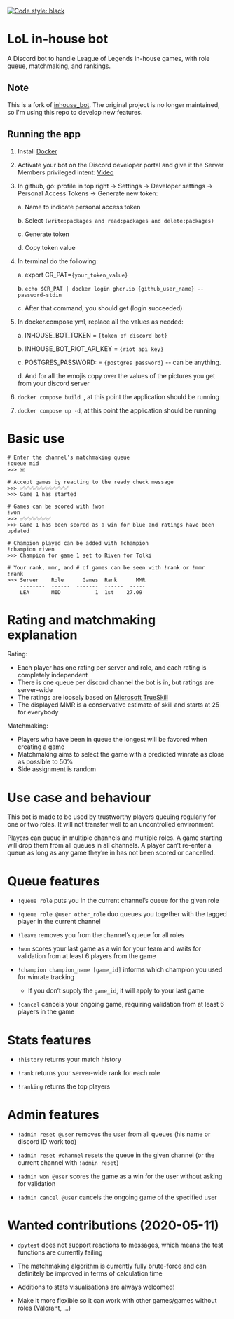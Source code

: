 [![Code style: black](https://img.shields.io/badge/code%20style-black-000000.svg)](https://github.com/psf/black)

# LoL in-house bot
A Discord bot to handle League of Legends in-house games, with role queue, matchmaking, and rankings.

## Note

This is a fork of [inhouse_bot](https://github.com/mrtolkien/inhouse_bot). The original project is no longer maintained, so I'm using this repo to develop new features.

## Running the app
 
1. Install [Docker](https://docs.docker.com/get-docker/)
 2. Activate your bot on the Discord developer portal and give it the Server Members privileged intent: [Video](http://www.youtube.com/watch?v=TksVS8PE2fw    "Youtube Video")
 
 3. In github, go: profile in top right -> Settings -> Developer settings -> Personal Access Tokens -> Generate new token:
    
    a. Name to indicate personal access token
    
    b. Select ```(write:packages and read:packages and delete:packages)```
    
    c. Generate token
    
    d. Copy token value
 
 4. In terminal do the following:
    
    a. export CR_PAT=```{your_token_value}```
    
    b. ```echo $CR_PAT | docker login ghcr.io {github_user_name} --password-stdin```
    
    c. After that command, you should get (login succeeded)

5. In docker.compose yml, replace all the values as needed:
    
    a. INHOUSE_BOT_TOKEN = ```{token of discord bot}```
    
    b. INHOUSE_BOT_RIOT_API_KEY = ```{riot api key}```
    
    c. POSTGRES_PASSWORD: = ```{postgres password}``` -- can be anything.
    
    d. And for all the emojis copy over the values of the pictures you get from your discord server
 
 6. ```docker compose build ```, at this point the application should be running

 6. ```docker compose up -d```, at this point the application should be running

# Basic use
```
# Enter the channel’s matchmaking queue
!queue mid
>>> 🇲

# Accept games by reacting to the ready check message
>>> ✅✅✅✅✅✅✅✅✅✅✅
>>> Game 1 has started

# Games can be scored with !won
!won
>>> ✅✅✅✅✅✅✅
>>> Game 1 has been scored as a win for blue and ratings have been updated

# Champion played can be added with !champion
!champion riven
>>> Champion for game 1 set to Riven for Tolki

# Your rank, mmr, and # of games can be seen with !rank or !mmr
!rank
>>> Server    Role      Games  Rank      MMR
    --------  ------  -------  ------  -----
    LEA       MID           1  1st    27.09
```

# Rating and matchmaking explanation

Rating:
- Each player has one rating per server and role, and each rating is completely independent
- There is one queue per discord channel the bot is in, but ratings are server-wide
- The ratings are loosely based on [Microsoft TrueSkill](https://en.wikipedia.org/wiki/TrueSkill)
- The displayed MMR is a conservative estimate of skill and starts at 25 for everybody

Matchmaking:
- Players who have been in queue the longest will be favored when creating a game
- Matchmaking aims to select the game with a predicted winrate as close as possible to 50%
- Side assignment is random

# Use case and behaviour

This bot is made to be used by trustworthy players queuing regularly for one or two roles. It will not transfer well to
an uncontrolled environment.

Players can queue in multiple channels and multiple roles. A game starting will drop them from 
all queues in all channels. A player can’t re-enter a queue as long as any game they’re in has not been scored or 
cancelled.

# Queue features
- `!queue role` puts you in the current channel’s queue for the given role

- `!queue role @user other_role` duo queues you together with the tagged player in the current channel

- `!leave` removes you from the channel’s queue for all roles

- `!won` scores your last game as a win for your team and waits for validation from at least 6 players from the game

- `!champion champion_name [game_id]` informs which champion you used for winrate tracking
    - If you don’t supply the `game_id`, it will apply to your last game

- `!cancel` cancels your ongoing game, requiring validation from at least 6 players in the game
 
# Stats features
- `!history` returns your match history

- `!rank` returns your server-wide rank for each role

- `!ranking` returns the top players

# Admin features
- `!admin reset @user` removes the user from all queues (his name or discord ID work too)

- `!admin reset #channel` resets the queue in the given channel (or the current channel with `!admin reset`)

- `!admin won @user` scores the game as a win for the user without asking for validation

- `!admin cancel @user` cancels the ongoing game of the specified user


# Wanted contributions (2020-05-11)
- `dpytest` does not support reactions to messages, which means the test functions are currently failing

- The matchmaking algorithm is currently fully brute-force and can definitely be improved in terms of calculation time

- Additions to stats visualisations are always welcomed!

- Make it more flexible so it can work with other games/games without roles (Valorant, ...)

